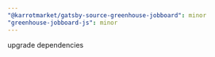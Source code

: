 ```yaml
---
"@karrotmarket/gatsby-source-greenhouse-jobboard": minor
"greenhouse-jobboard-js": minor
---
```


upgrade dependencies
